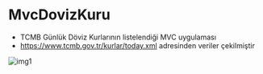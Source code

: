 # MvcDovizKuru
 - TCMB Günlük Döviz Kurlarının listelendiği MVC uygulaması
 - https://www.tcmb.gov.tr/kurlar/today.xml adresinden veriler çekilmiştir
 
 ![img1](https://user-images.githubusercontent.com/73104871/136668818-41e1cac5-9d72-4693-b178-0180d8c6f9cb.jpg)
